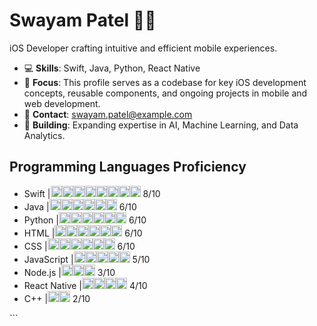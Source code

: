 # Swayam Patel 👨‍💻
iOS Developer crafting intuitive and efficient mobile experiences.

- 💻 **Skills**: Swift, Java, Python, React Native
- 🚀 **Focus**: This profile serves as a codebase for key iOS development concepts, reusable components, and ongoing projects in mobile and web development.
- 📧 **Contact**: swayam.patel@example.com
- 🚧 **Building**: Expanding expertise in AI, Machine Learning, and Data Analytics.

## Programming Languages Proficiency
<div>


- Swift        |<img src="https://cdn.jsdelivr.net/gh/devicons/devicon/icons/swift/swift-original.svg" width="18" height="18" alt="Swift" /><img src="https://cdn.jsdelivr.net/gh/devicons/devicon/icons/swift/swift-original.svg" width="18" height="18" alt="Swift" /><img src="https://cdn.jsdelivr.net/gh/devicons/devicon/icons/swift/swift-original.svg" width="18" height="18" alt="Swift" /><img src="https://cdn.jsdelivr.net/gh/devicons/devicon/icons/swift/swift-original.svg" width="18" height="18" alt="Swift" /><img src="https://cdn.jsdelivr.net/gh/devicons/devicon/icons/swift/swift-original.svg" width="18" height="18" alt="Swift" /><img src="https://cdn.jsdelivr.net/gh/devicons/devicon/icons/swift/swift-original.svg" width="18" height="18" alt="Swift" /><img src="https://cdn.jsdelivr.net/gh/devicons/devicon/icons/swift/swift-original.svg" width="18" height="18" alt="Swift" /><img src="https://cdn.jsdelivr.net/gh/devicons/devicon/icons/swift/swift-original.svg" width="18" height="18" alt="Swift" /> 8/10
- Java         |<img src="https://cdn.jsdelivr.net/gh/devicons/devicon/icons/java/java-original.svg" width="18" height="18" alt="Java" /><img src="https://cdn.jsdelivr.net/gh/devicons/devicon/icons/java/java-original.svg" width="18" height="18" alt="Java" /><img src="https://cdn.jsdelivr.net/gh/devicons/devicon/icons/java/java-original.svg" width="18" height="18" alt="Java" /><img src="https://cdn.jsdelivr.net/gh/devicons/devicon/icons/java/java-original.svg" width="18" height="18" alt="Java" /><img src="https://cdn.jsdelivr.net/gh/devicons/devicon/icons/java/java-original.svg" width="18" height="18" alt="Java" /><img src="https://cdn.jsdelivr.net/gh/devicons/devicon/icons/java/java-original.svg" width="18" height="18" alt="Java" /> 6/10
- Python       |<img src="https://cdn.jsdelivr.net/gh/devicons/devicon/icons/python/python-original.svg" width="18" height="18" alt="Python" /><img src="https://cdn.jsdelivr.net/gh/devicons/devicon/icons/python/python-original.svg" width="18" height="18" alt="Python" /><img src="https://cdn.jsdelivr.net/gh/devicons/devicon/icons/python/python-original.svg" width="18" height="18" alt="Python" /><img src="https://cdn.jsdelivr.net/gh/devicons/devicon/icons/python/python-original.svg" width="18" height="18" alt="Python" /><img src="https://cdn.jsdelivr.net/gh/devicons/devicon/icons/python/python-original.svg" width="18" height="18" alt="Python" /><img src="https://cdn.jsdelivr.net/gh/devicons/devicon/icons/python/python-original.svg" width="18" height="18" alt="Python" /> 6/10
- HTML         |<img src="https://cdn.jsdelivr.net/gh/devicons/devicon/icons/html5/html5-original.svg" width="18" height="18" alt="HTML" /><img src="https://cdn.jsdelivr.net/gh/devicons/devicon/icons/html5/html5-original.svg" width="18" height="18" alt="HTML" /><img src="https://cdn.jsdelivr.net/gh/devicons/devicon/icons/html5/html5-original.svg" width="18" height="18" alt="HTML" /><img src="https://cdn.jsdelivr.net/gh/devicons/devicon/icons/html5/html5-original.svg" width="18" height="18" alt="HTML" /><img src="https://cdn.jsdelivr.net/gh/devicons/devicon/icons/html5/html5-original.svg" width="18" height="18" alt="HTML" /><img src="https://cdn.jsdelivr.net/gh/devicons/devicon/icons/html5/html5-original.svg" width="18" height="18" alt="HTML" /> 6/10
- CSS          |<img src="https://cdn.jsdelivr.net/gh/devicons/devicon/icons/css3/css3-original.svg" width="18" height="18" alt="CSS" /><img src="https://cdn.jsdelivr.net/gh/devicons/devicon/icons/css3/css3-original.svg" width="18" height="18" alt="CSS" /><img src="https://cdn.jsdelivr.net/gh/devicons/devicon/icons/css3/css3-original.svg" width="18" height="18" alt="CSS" /><img src="https://cdn.jsdelivr.net/gh/devicons/devicon/icons/css3/css3-original.svg" width="18" height="18" alt="CSS" /><img src="https://cdn.jsdelivr.net/gh/devicons/devicon/icons/css3/css3-original.svg" width="18" height="18" alt="CSS" /><img src="https://cdn.jsdelivr.net/gh/devicons/devicon/icons/css3/css3-original.svg" width="18" height="18" alt="CSS" /> 6/10
- JavaScript   |<img src="https://cdn.jsdelivr.net/gh/devicons/devicon/icons/javascript/javascript-original.svg" width="18" height="18" alt="JavaScript" /><img src="https://cdn.jsdelivr.net/gh/devicons/devicon/icons/javascript/javascript-original.svg" width="18" height="18" alt="JavaScript" /><img src="https://cdn.jsdelivr.net/gh/devicons/devicon/icons/javascript/javascript-original.svg" width="18" height="18" alt="JavaScript" /><img src="https://cdn.jsdelivr.net/gh/devicons/devicon/icons/javascript/javascript-original.svg" width="18" height="18" alt="JavaScript" /><img src="https://cdn.jsdelivr.net/gh/devicons/devicon/icons/javascript/javascript-original.svg" width="18" height="18" alt="JavaScript" /> 5/10
- Node.js      |<img src="https://cdn.jsdelivr.net/gh/devicons/devicon/icons/nodejs/nodejs-original.svg" width="18" height="18" alt="Node.js" /><img src="https://cdn.jsdelivr.net/gh/devicons/devicon/icons/nodejs/nodejs-original.svg" width="18" height="18" alt="Node.js" /><img src="https://cdn.jsdelivr.net/gh/devicons/devicon/icons/nodejs/nodejs-original.svg" width="18" height="18" alt="Node.js" /> 3/10
- React Native |<img src="https://cdn.jsdelivr.net/gh/devicons/devicon/icons/react/react-original.svg" width="18" height="18" alt="React Native" /><img src="https://cdn.jsdelivr.net/gh/devicons/devicon/icons/react/react-original.svg" width="18" height="18" alt="React Native" /><img src="https://cdn.jsdelivr.net/gh/devicons/devicon/icons/react/react-original.svg" width="18" height="18" alt="React Native" /><img src="https://cdn.jsdelivr.net/gh/devicons/devicon/icons/react/react-original.svg" width="18" height="18" alt="React Native" /> 4/10
- C++          |<img src="https://cdn.jsdelivr.net/gh/devicons/devicon/icons/cplusplus/cplusplus-original.svg" width="18" height="18" alt="C++" /><img src="https://cdn.jsdelivr.net/gh/devicons/devicon/icons/cplusplus/cplusplus-original.svg" width="18" height="18" alt="C++" /> 2/10
</div>
```

